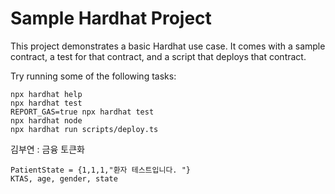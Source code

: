# Sample Hardhat Project

This project demonstrates a basic Hardhat use case. It comes with a sample contract, a test for that contract, and a script that deploys that contract.

Try running some of the following tasks:

```shell
npx hardhat help
npx hardhat test
REPORT_GAS=true npx hardhat test
npx hardhat node
npx hardhat run scripts/deploy.ts
```

김부연 : 금융 토큰화

    PatientState = {1,1,1,"환자 테스트입니다. "}
    KTAS, age, gender, state
